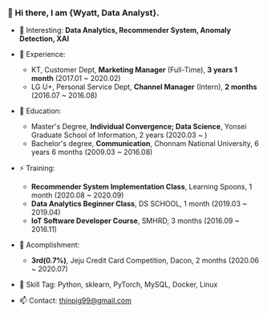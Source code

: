 ### 👋 Hi there, I am {Wyatt, Data Analyst}.


- 🔭 Interesting: **Data Analytics, Recommender System, Anomaly Detection, XAI**
  
- 👯 Experience:
  - KT, Customer Dept, **Marketing Manager** (Full-Time), **3 years 1 month** (2017.01 ~ 2020.02)
  - LG U+, Personal Service Dept, **Channel Manager** (Intern), **2 months** (2016.07 ~ 2016.08)

- 🌱 Education:
  - Master's Degree, **Individual Convergence; Data Science**, Yonsei Graduate School of Information, 2 years (2020.03 ~ )
  - Bachelor's degree, **Communication**, Chonnam National University, 6 years 6 months (2009.03 ~ 2016.08)

- ⚡ Training:
  - **Recommender System Implementation Class**, Learning Spoons, 1 month (2020.08 ~ 2020.09)
  - **Data Analytics Beginner Class**, DS SCHOOL, 1 month (2019.03 ~ 2019.04)
  - **IoT Software Developer Course**, SMHRD, 3 months (2016.09 ~ 2016.11)

- 💬 Acomplishment:
  - **3rd(0.7%)**, Jeju Credit Card Competition, Dacon, 2 months (2020.06 ~ 2020.07)
  
- 🤔 Skill Tag: Python, sklearn, PyTorch, MySQL, Docker, Linux

- 📫 Contact: thinpig99@gmail.com


